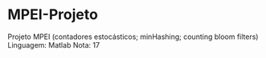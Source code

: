 # MPEI-Projeto
Projeto MPEI (contadores estocásticos; minHashing; counting bloom filters)
Linguagem: Matlab
Nota: 17
